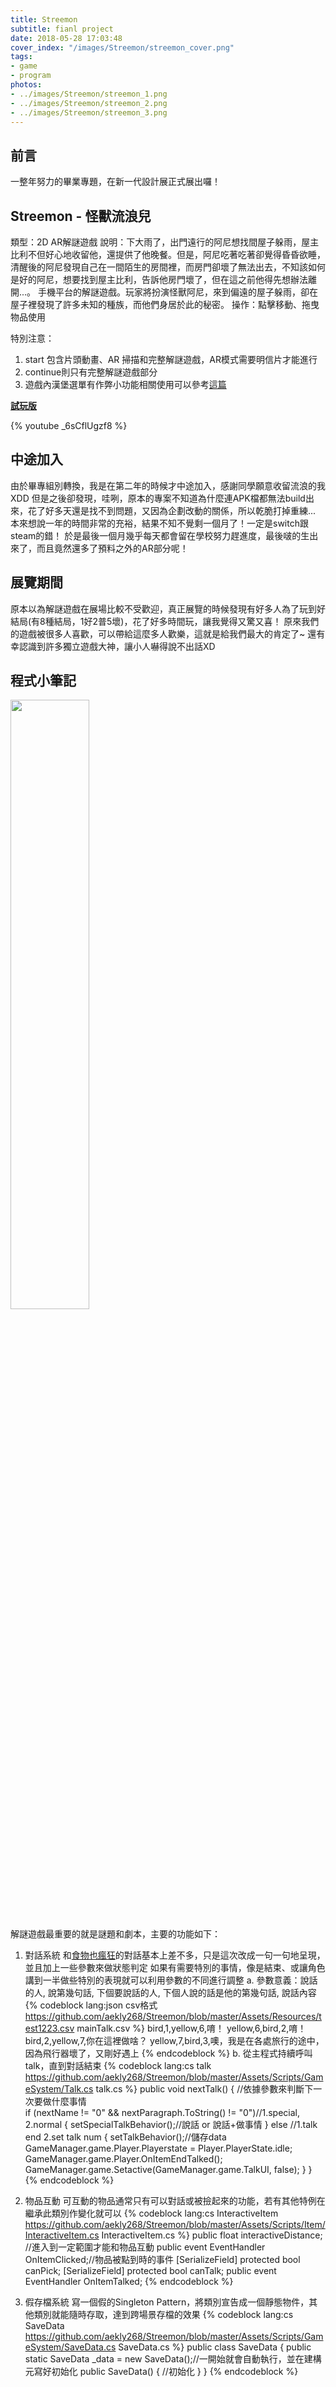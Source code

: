 ```yaml
---
title: Streemon
subtitle: fianl project
date: 2018-05-28 17:03:48
cover_index: "/images/Streemon/streemon_cover.png"
tags:
- game
- program
photos:
- ../images/Streemon/streemon_1.png
- ../images/Streemon/streemon_2.png
- ../images/Streemon/streemon_3.png
---
```

## 前言
一整年努力的畢業專題，在新一代設計展正式展出囉！

## Streemon - 怪獸流浪兒
類型：2D AR解謎遊戲
說明：下大雨了，出門遠行的阿尼想找間屋子躲雨，屋主比利不但好心地收留他，還提供了他晚餐。但是，阿尼吃著吃著卻覺得昏昏欲睡，清醒後的阿尼發現自己在一間陌生的房間裡，而房門卻壞了無法出去，不知該如何是好的阿尼，想要找到屋主比利，告訴他房門壞了，但在這之前他得先想辦法離開...。
手機平台的解謎遊戲。玩家將扮演怪獸阿尼，來到偏遠的屋子躲雨，卻在屋子裡發現了許多未知的種族，而他們身居於此的秘密。
操作：點擊移動、拖曳物品使用

特別注意：
1. start 包含片頭動畫、AR 掃描和完整解謎遊戲，AR模式需要明信片才能進行
2. continue則只有完整解謎遊戲部分
3. 遊戲內漢堡選單有作弊小功能相關使用可以參考[這篇](bit.ly/2x9JuaJ)

**[試玩版](http://bit.ly/2J34LHP)**
<br>

{% youtube _6sCflUgzf8 %}
<br>
## 中途加入
由於畢專組別轉換，我是在第二年的時候才中途加入，感謝同學願意收留流浪的我XDD
但是之後卻發現，哇咧，原本的專案不知道為什麼連APK檔都無法build出來，花了好多天還是找不到問題，又因為企劃改動的關係，所以乾脆打掉重練...
本來想說一年的時間非常的充裕，結果不知不覺剩一個月了！一定是switch跟steam的錯！
於是最後一個月幾乎每天都會留在學校努力趕進度，最後啵的生出來了，而且竟然還多了預料之外的AR部分呢！

## 展覽期間
原本以為解謎遊戲在展場比較不受歡迎，真正展覽的時候發現有好多人為了玩到好結局(有8種結局，1好2普5壞)，花了好多時間玩，讓我覺得又驚又喜！
原來我們的遊戲被很多人喜歡，可以帶給這麼多人歡樂，這就是給我們最大的肯定了~
還有幸認識到許多獨立遊戲大神，讓小人嚇得說不出話XD

## 程式小筆記

<a href="https://github.com/aekly268/Streemon"><img src="https://gh-card.dev/repos/aekly268/Streemon.svg" width="50%"></a>

解謎遊戲最重要的就是謎題和劇本，主要的功能如下：
1. 對話系統
  和[食物也瘋狂](/crazyFood/)的對話基本上差不多，只是這次改成一句一句地呈現，並且加上一些參數來做狀態判定
  如果有需要特別的事情，像是結束、或讓角色講到一半做些特別的表現就可以利用參數的不同進行調整
  a. 參數意義：說話的人, 說第幾句話, 下個要說話的人, 下個人說的話是他的第幾句話, 說話內容
  {% codeblock lang:json csv格式 https://github.com/aekly268/Streemon/blob/master/Assets/Resources/test1223.csv mainTalk.csv %}
  bird,1,yellow,6,唷！
  yellow,6,bird,2,唷！
  bird,2,yellow,7,你在這裡做啥？
  yellow,7,bird,3,噢，我是在各處旅行的途中，因為飛行器壞了，又剛好遇上
  {% endcodeblock %}
  b. 從主程式持續呼叫talk，直到對話結束
  {% codeblock lang:cs talk https://github.com/aekly268/Streemon/blob/master/Assets/Scripts/GameSystem/Talk.cs talk.cs %}
  public void nextTalk() {        //依據參數來判斷下一次要做什麼事情  
         if (nextName != "0" && nextParagraph.ToString() != "0")//1.special, 2.normal
         {
             setSpecialTalkBehavior();//說話 or 說話+做事情
         }
         else //1.talk end 2.set talk num
         {
             setTalkBehavior();//儲存data
             GameManager.game.Player.Playerstate = Player.PlayerState.idle;                    
             GameManager.game.Player.OnItemEndTalked();
             GameManager.game.Setactive(GameManager.game.TalkUI, false);
         }
     }
  {% endcodeblock %}
2. 物品互動
  可互動的物品通常只有可以對話或被撿起來的功能，若有其他特例在繼承此類別作變化就可以
  {% codeblock lang:cs InteractiveItem https://github.com/aekly268/Streemon/blob/master/Assets/Scripts/Item/InteractiveItem.cs InteractiveItem.cs %}
   public float interactiveDistance; //進入到一定範圍才能和物品互動
   public event EventHandler OnItemClicked;//物品被點到時的事件
   [SerializeField]
   protected bool canPick;
   [SerializeField]
   protected bool canTalk;
   public event EventHandler OnItemTalked;
   {% endcodeblock %}

3. 假存檔系統
  寫一個假的Singleton Pattern，將類別宣告成一個靜態物件，其他類別就能隨時存取，達到跨場景存檔的效果
  {% codeblock lang:cs SaveData https://github.com/aekly268/Streemon/blob/master/Assets/Scripts/GameSystem/SaveData.cs SaveData.cs %}
  public class SaveData {
    public static SaveData _data = new SaveData();//一開始就會自動執行，並在建構元寫好初始化
    public SaveData()
    {
      //初始化
    }
  }
{% endcodeblock %}
